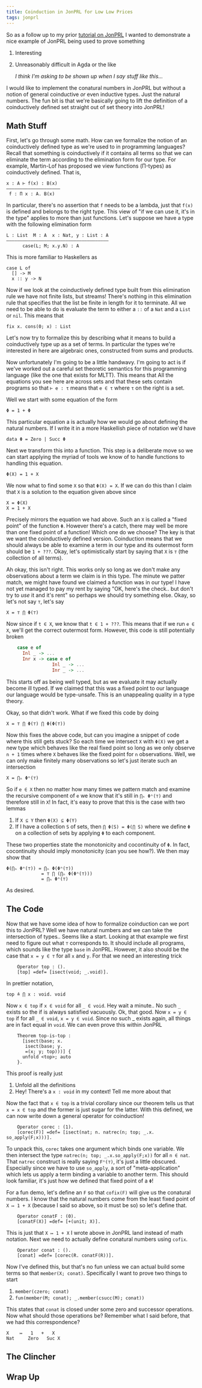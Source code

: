 ```yaml
---
title: Coinduction in JonPRL for Low Low Prices
tags: jonprl
---
```


So as a follow up to my prior [tutorial on JonPRL][tutorial] I wanted
to demonstrate a nice example of JonPRL being used to prove something

 1. Interesting
 2. Unreasonably difficult in Agda or the like

    *I think I'm asking to be shown up when I say stuff like this...*

I would like to implement the conatural numbers in JonPRL but without
a notion of general coinductive *or* even inductive types. Just the
natural numbers. The fun bit is that we're basically going to lift the
definition of a coinductively defined set straight out of set theory
into JonPRL!

## Math Stuff

First, let's go through some math. How can we formalize the notion of
an coinductively defined type as we're used to in programming
languages? Recall that something is coinductively if it contains all
terms so that we can eliminate the term according to the elimination
form for our type. For example, Martin-Lof has proposed we view
functions (Π-types) as coinductively defined. That is,

    x : A ⊢ f(x) : B(x)
    ————————————————————
     f : Π x : A. B(x)

In particular, there's no assertion that `f` needs to be a lambda,
just that `f(x)` is defined and belongs to the right type. This view
of "if we can use it, it's in the type" applies to more than just
functions. Let's suppose we have a type with the following elimination
form

    L : List  M : A  x : Nat, y : List : A
    ——————————————————————————————————————
          case(L; M; x.y.N) : A

This is more familiar to Haskellers as

    case L of
      [] -> M
      x :: y -> N

Now if we look at the coinductively defined type built from this
elimination rule we have not finite lists, but streams! There's
nothing in this elimination rule that specifies that the list be
finite in length for it to terminate. All we need to be able to do is
evaluate the term to either a `::` of a `Nat` and a `List` or
`nil`. This means that

    fix x. cons(0; x) : List

Let's now try to formalize this by describing what it means to build a
coinductively type up as a set of terms. In particular the types we're
interested in here are algebraic ones, constructed from sums and
products.


Now unfortunately I'm going to be a little handwavy. I'm going to
act is if we've worked out a careful set theoretic semantics for this
programming language (like the one that exists for MLTT). This means
that All the equations you see here are across sets and that these
sets contain programs so that `⊢ e : τ` means that `e ∈ τ` where `τ`
on the right is a set.

Well we start with some equation of the form

    Φ = 1 + Φ

This particular equation a is actually how we would go about
defining the natural numbers. If I write it in a more Haskellish piece
of notation we'd have

    data Φ = Zero | Succ Φ

Next we transform this into a function. This step is a
deliberate move so we can start applying the myriad of tools we know
of to handle functions to handling this equation.

    Φ(X) = 1 + X

We now what to find some `X` so that `Φ(X) = X`. If we can do this
than I claim that `X` is a solution to the equation given above since

    X = Φ(X)
    X = 1 + X

Precisely mirrors the equation we had above. Such an `X` is called a
"fixed point" of the function `Φ`. However there's a catch, there may
well be more than one fixed point of a function! Which one do we
choose? The key is that we want the coinductively defined
version. Coinduction means that we should always be able to examine a
term in our type and its outermost form should be `1 + ???`. Okay,
let's optimistically start by saying that `X` is `⊤` (the collection
of all terms).

Ah okay, this isn't right. This works only so long as we don't make
any observations about a term we claim is in this type. The minute we
patter match, we might have found we claimed a function was in our
type! I have not yet managed to pay my rent by saying "OK, here's the
check.. but don't try to *use* it and it's rent" so perhaps we should
try something else. Okay, so let's not say `⊤`, let's say

    X = ⊤ ⋂ Φ(⊤)

Now since if `t ∈ X`, we know that `t ∈ 1 + ???`. This means that if
we run `e ∈ X`, we'll get the correct outermost form. However, this
code is still potentially broken

``` haskell
    case e of
      Inl _ -> ...
      Inr x -> case e of
                 Inl _ -> ...
                 Inr _ -> ...
```

This starts off as being well typed, but as we evaluate it may
actually become ill typed. If we claimed that this was a fixed point
to our language our language would be type-unsafe. This is an
unappealing quality in a type theory.

Okay, so that didn't work. What if we fixed this code by doing

    X = ⊤ ⋂ Φ(⊤) ⋂ Φ(Φ(⊤))

Now this fixes the above code, but can you imagine a snippet of code
where this still gets stuck? So each time we intersect `X` with `Φ(X)`
we get a new type which behaves like the real fixed point so long as
we only observe `n + 1` times where `X` behaves like the fixed point
for `n` observations. Well, we can only make finitely many
observations so let's just iterate such an intersection

    X = ⋂ₙ Φⁿ(⊤)

So if `e ∈ X` then no matter how many times we pattern match and
examine the recursive component of `e` we know that it's still in
`⋂ₙ Φⁿ(⊤)` and therefore still in `X`! In fact, it's easy to prove
that this is the case with two lemmas

 1. If `X ⊆ Y` then `Φ(X) ⊆ Φ(Y)`
 2. If I have a collection `S` of sets, then `⋂ Φ(S) = Φ(⋂ S)` where
    we define `Φ` on a collection of sets by applying `Φ` to each
    component.

These two properties state the monotonicity and cocontinuity of
`Φ`. In fact, cocontinuity should imply monotonicity (can you see
how?). We then may show that

    Φ(⋂ₙ Φⁿ(⊤)) = ⋂ₙ Φ(Φⁿ(⊤))
                 = ⊤ ⋂ (⋂ₙ Φ(Φⁿ(⊤)))
                 = ⋂ₙ Φⁿ(⊤)

As desired.

## The Code

Now that we have some idea of how to formalize coinduction can we port
this to JonPRL? Well we have natural numbers and we can take the
intersection of types.. Seems like a start. Looking at that example we
first need to figure out what `⊤` corresponds to. It should include
all programs, which sounds like the type `base` in JonPRL. However, it
also should be the case that `x = y ∈ ⊤` for all `x` and `y`. For that
we need an interesting trick

``` jonprl
    Operator top : ().
    [top] =def= [isect(void; _.void)].
```

In prettier notation,

    top ≙ ⋂ x : void. void

Now `x ∈ top` if `x ∈ void` for all `_ ∈ void`. Hey wait a minute.. No
such `_` exists so the if is always satisfied vacuously. Ok, that
good. Now `x = y ∈ top` if for all `_ ∈ void`, `x = y ∈ void`. Since
no such _ exists again, all things are in fact equal in `void`. We can
even prove this within JonPRL

``` jonprl
    Theorem top-is-top :
      [isect(base; x.
       isect(base; y.
       =(x; y; top)))] {
      unfold <top>; auto
    }.
```

This proof is really just

 1. Unfold all the definitions
 2. Hey! There's a `x : void` in my context! Tell me more about that

Now the fact that `x ∈ top` is a trivial corollary since our theorem
tells us that `x = x ∈ top` and the former is just sugar for the
latter. With this defined, we can now write down a general operator
for coinduction!

``` jonprl
    Operator corec : (1).
    [corec(F)] =def= [isect(nat; n. natrec(n; top; _.x. so_apply(F;x)))].
```

To unpack this, `corec` takes one argument which binds one
variable. We then intersect the type `natrec(n; top;
_.x.so_apply(F;x))` for all `n ∈ nat`. That `natrec` construct is
really saying `Fⁿ(⊤)`, it's just a little obscured. Especially since
we have to use `so_apply`, a sort of "meta-application" which lets us
apply a term binding a variable to another term. This should look
familiar, it's just how we defined that fixed point of a `Φ`!

For a fun demo, let's define an `F` so that `cofix(F)` will give us
the conatural numbers. I know that the natural numbers come from the
least fixed point of `X ↦ 1 + X` (because I said so above, so it must
be so) so let's define that.

``` jonprl
    Operator conatF : (0).
    [conatF(X)] =def= [+(unit; X)].
```

This is just that `X ↦ 1 + X` I wrote above in JonPRL land instead of
math notation. Next we need to actually define conatural numbers using
`cofix`.

``` jonprl
    Operator conat : ().
    [conat] =def= [corec(R. conatF(R))].
```

Now I've defined this, but that's no fun unless we can actual build
some terms so that `member(X; conat)`. Specifically I want to prove
two things to start

 1. `member(czero; conat)`
 2. `fun(member(M; conat); _.member(csucc(M); conat))`

This states that `conat` is closed under some zero and successor
operations. Now what should those operations be? Remember what I said
before, that we had this correspondence?

    X    ↦   1   +   X
    Nat     Zero   Suc X

## The Clincher

## Wrap Up


[tutorial]: /posts/2015-07-06-jonprl.html
